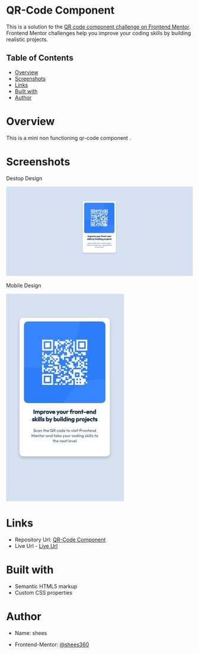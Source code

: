 # QR-Code Component

This is a solution to the [QR code component challenge on Frontend Mentor](https://www.frontendmentor.io/challenges/qr-code-component-iux_sIO_H). Frontend Mentor challenges help you improve your coding skills by building realistic projects. 

## Table of Contents
- [Overview](#overview)
- [Screenshots](#screenshots)
- [Links](#links)
- [Built with](#built-with)
- [Author](#author)

# Overview

This is a mini non functioning qr-code component .

# Screenshots

Destop Design

![](./desktop-design.jpeg) 

Mobile Design

![](./mobile-design.jpeg)

# Links

- Repository Url: [QR-Code Component](https://github.com/shees360/QR-Code-Component.git)
- Live Url - [Live Url](#https://shees360.github.io/QR-Code-Component/)

# Built with

- Semantic HTML5 markup
- Custom CSS properties

# Author

- Name: shees

- Frontend-Mentor: [@shees360](#)


